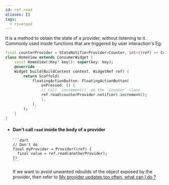 ```yaml
---
id: ref.read
aliases: []
tags:
  - riverpod
---
```


It is a method to obtain the state of a provider, without listening to it. Commonly used inside functions that are triggered by user interaction's
Eg:

```dart
final counterProvider = StateNotifierProvider<Counter, int>((ref) => Counter(ref));
class HomeView extends ConsumerWidget {
	const HomeView({Key? key}): super(key: key);
	@override
	Widget build(BuildContext context, WidgetRef ref) {
		return Scaffold(
			floatingActionButton: FloatingActionButton(
				onPressed: () {
				// Call `increment()` on the `Counter` class
				ref.read(counterProvider.notifier).increment();
				},
			),
		);
	}
}
```

- #### Don't call `read` inside the body of a provider
      ```dart
      // Don't do
      final myProvider = Provider((ref) {
      	final value = ref.read(anotherProvider);
      })
      ```
  If we want to avoid unwanted rebuilds of the object exposed by the provider, then refer to [My provider updates too often, what can I do ?](https://riverpod.dev/docs/concepts/combining_providers#my-provider-updates-too-often-what-can-i-do)
